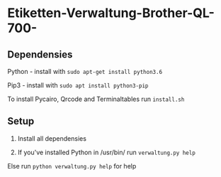 # Etiketten-Verwaltung-Brother-QL-700-

## Dependensies

Python - install with ```sudo apt-get install python3.6```

Pip3 - install with ```sudo apt install python3-pip```

To install Pycairo, Qrcode and Terminaltables run ```install.sh```

## Setup

1. Install all dependensies

2. If you've installed Python in /usr/bin/ run ```verwaltung.py help```

Else run ```python verwaltung.py help``` for help


